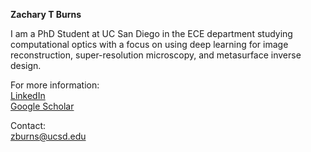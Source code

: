 **Zachary T Burns**

I am a PhD Student at UC San Diego in the ECE department studying computational optics with a focus on using deep learning for image reconstruction, super-resolution microscopy, and metasurface inverse design.

For more information:\
[LinkedIn](https://www.linkedin.com/in/zachary-burns-b25958181/)\
[Google Scholar](https://scholar.google.com/citations?user=BB7j9iwAAAAJ&hl=en)

Contact:\
zburns@ucsd.edu


<!---
Zach-T-Burns/Zach-T-Burns is a ✨ special ✨ repository because its `README.md` (this file) appears on your GitHub profile.
You can click the Preview link to take a look at your changes.
--->
